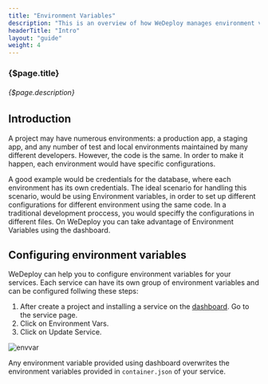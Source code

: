 ```yaml
---
title: "Environment Variables"
description: "This is an overview of how WeDeploy manages environment variables for your projects."
headerTitle: "Intro"
layout: "guide"
weight: 4
---
```


### {$page.title}

###### {$page.description}

<article id="1">

## Introduction

A project may have numerous environments: a production app, a staging app, and any number of test and local environments maintained by many different developers. However, the code is the same. In order to make it happen, each environment would have specific configurations.

A good example would be credentials for the database, where each environment has its own credentials. The ideal scenario for handling this scenario, would be using Environment variables, in order to set up different configurations for different environment using the same code. In a traditional development proccess, you would speciffy the 
configurations in different files. On WeDeploy you can take advantage of Environment Variables using the dashboard.

</article>

<article id="2">

## Configuring environment variables

WeDeploy can help you to configure environment variables for your services. Each service can have its own group of environment variables and can be configured follwing these steps:

1) After create a project and installing a service on the [dashboard](http://dashboard.wedeploy.com). Go to the service page.
2) Click on Environment Vars.
3) Click on Update Service.

![envvar](https://cloud.githubusercontent.com/assets/301291/19909475/27d9d6f0-a045-11e6-9483-54d76a164384.png)

Any environment variable provided using dashboard overwrites the environment variables provided in `container.json` of your service.

</article>
